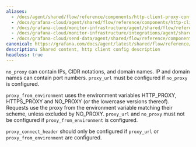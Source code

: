 ```yaml
---
aliases:
  - /docs/agent/shared/flow/reference/components/http-client-proxy-config-description-args/
  - /docs/grafana-cloud/agent/shared/flow/reference/components/http-client-proxy-config-description-args/
  - /docs/grafana-cloud/monitor-infrastructure/agent/shared/flow/reference/components/http-client-proxy-config-description-args/
  - /docs/grafana-cloud/monitor-infrastructure/integrations/agent/shared/flow/reference/components/http-client-proxy-config-description-args/
  - /docs/grafana-cloud/send-data/agent/shared/flow/reference/components/http-client-proxy-config-description-args/
canonical: https://grafana.com/docs/agent/latest/shared/flow/reference/components/http-client-proxy-config-description-args/
description: Shared content, http client config description
headless: true
---
```


`no_proxy` can contain IPs, CIDR notations, and domain names. IP and domain
names can contain port numbers. `proxy_url` must be configured if `no_proxy`
is configured.

`proxy_from_environment` uses the environment variables HTTP_PROXY, HTTPS_PROXY
and NO_PROXY (or the lowercase versions thereof). Requests use the proxy from
the environment variable matching their scheme, unless excluded by NO_PROXY.
`proxy_url` and `no_proxy` must not be configured if `proxy_from_environment`
is configured.

`proxy_connect_header` should only be configured if `proxy_url` or `proxy_from_environment` are configured.
